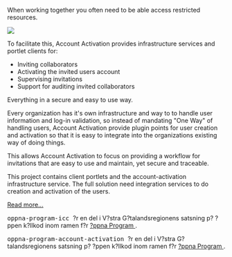 
<td id="wikicontent" class="psdescription">
  <p>
    When working together you often need to be able access restricted resources. 
  </p>
  <p>
    <img src="https://github.com/Vastra-Gotalandsregionen/oppna-program-account-activation/wiki/AA-Invite.png"/>
  </p>
  <p>
    To facilitate this, Account Activation provides infrastructure services and portlet clients for:  
  </p>
  <ul>
    <li>
      Inviting collaborators 
    </li>
    <li>
      Activating the invited users account 
    </li>
    <li>
      Supervising invitations 
    </li>
    <li>
      Support for auditing invited collaborators  
    </li>
  </ul>
  Everything in a secure and easy to use way. 
  <p>
  </p>
  <p>
    Every organization has it's own infrastructure and way to to handle user information and log-in validation, so instead of mandating "One Way" of handling users, Account Activation provide plugin points for user creation and activation so that it is easy to integrate into the organizations existing way of doing things. 
  </p>
  <p>
    This allows Account Activation to focus on providing a workflow for invitations that are easy to use and maintain, yet secure and traceable. 
  </p>
  <p>
    This project contains client portlets and the account-activation infrastructure service. The full solution need integration services to do creation and activation of the users. 
  </p>
  <p>
    <a href="https://github.com/Vastra-Gotalandsregionen/oppna-program-account-activation/wiki/OverviewClient" rel="nofollow">
      Read more...
    </a>
  </p>
</td>

  <p>
    <tt>
      oppna-program-icc
    </tt>
     ?r en del i V?stra G?talandsregionens satsning p? ?ppen k?llkod inom ramen f?r 
    <a href="https://github.com/Vastra-Gotalandsregionen//oppna-program">
      ?ppna Program
    </a>
    . 
  </p>
  <p>
    <tt>
      oppna-program-account-activation
    </tt>
     ?r en del i V?stra G?talandsregionens satsning p? ?ppen k?llkod inom ramen f?r 
    <a href="https://github.com/Vastra-Gotalandsregionen//oppna-program">
      ?ppna Program
    </a>
    . 
  </p>